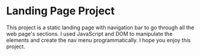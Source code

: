# Landing Page Project

This project is a static landing page with navigation bar to go through all the web page's sections.
I used JavaScript and DOM to manipulate the elements and create the nav menu programmatically.
I hope you enjoy this project.
